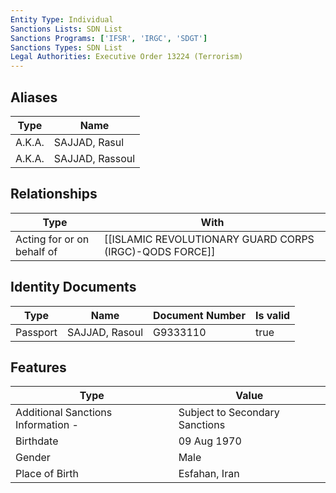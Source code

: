 ```yaml
---
Entity Type: Individual
Sanctions Lists: SDN List
Sanctions Programs: ['IFSR', 'IRGC', 'SDGT']
Sanctions Types: SDN List
Legal Authorities: Executive Order 13224 (Terrorism)
---
```


## Aliases
| Type  | Name      | 
|-------|-----------|
| A.K.A. | SAJJAD, Rasul |
| A.K.A. | SAJJAD, Rassoul |

## Relationships
| Type  | With      | 
|-------|-----------|
| Acting for or on behalf of | [[ISLAMIC REVOLUTIONARY GUARD CORPS (IRGC)-QODS FORCE]] |

## Identity Documents
| Type  | Name      | Document Number | Is valid |
|-------|-----------|-----------------|----------|
| Passport | SAJJAD, Rasoul | G9333110 | true |

## Features
| Type  | Value      |
|-------|------------|
| Additional Sanctions Information - | Subject to Secondary Sanctions |
| Birthdate | 09 Aug 1970 |
| Gender | Male |
| Place of Birth | Esfahan, Iran |
